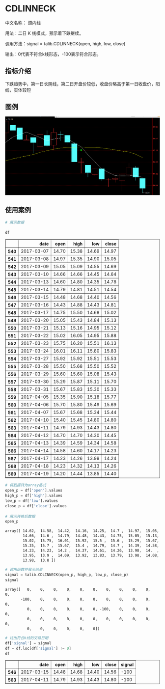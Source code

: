
# CDLINNECK

中文名称： 颈内线

用法：二日 K 线模式，预示着下跌继续。

调用方法：signal = talib.CDLINNECK(open, high, low, close)

输出：0代表不符合k线形态，-100表示符合形态。

## 指标介绍
下跌趋势中，第一日长阴线，第二日开盘价较低，收盘价略高于第一日收盘价，阳线，实体较短

## 图例
![](/assets/CDLINNECK.png)

## 使用案例




```python
# 展示数据

df
```




<div>
<table border="1" class="dataframe">
  <thead>
    <tr style="text-align: right;">
      <th></th>
      <th>date</th>
      <th>open</th>
      <th>high</th>
      <th>low</th>
      <th>close</th>
    </tr>
  </thead>
  <tbody>
    <tr>
      <th>540</th>
      <td>2017-03-07</td>
      <td>14.70</td>
      <td>15.38</td>
      <td>14.69</td>
      <td>14.97</td>
    </tr>
    <tr>
      <th>541</th>
      <td>2017-03-08</td>
      <td>14.97</td>
      <td>15.35</td>
      <td>14.90</td>
      <td>15.05</td>
    </tr>
    <tr>
      <th>542</th>
      <td>2017-03-09</td>
      <td>15.05</td>
      <td>15.09</td>
      <td>14.55</td>
      <td>14.69</td>
    </tr>
    <tr>
      <th>543</th>
      <td>2017-03-10</td>
      <td>14.66</td>
      <td>14.66</td>
      <td>14.45</td>
      <td>14.64</td>
    </tr>
    <tr>
      <th>544</th>
      <td>2017-03-13</td>
      <td>14.60</td>
      <td>14.80</td>
      <td>14.35</td>
      <td>14.78</td>
    </tr>
    <tr>
      <th>545</th>
      <td>2017-03-14</td>
      <td>14.79</td>
      <td>14.81</td>
      <td>14.51</td>
      <td>14.54</td>
    </tr>
    <tr>
      <th>546</th>
      <td>2017-03-15</td>
      <td>14.48</td>
      <td>14.68</td>
      <td>14.40</td>
      <td>14.56</td>
    </tr>
    <tr>
      <th>547</th>
      <td>2017-03-16</td>
      <td>14.43</td>
      <td>14.88</td>
      <td>14.43</td>
      <td>14.81</td>
    </tr>
    <tr>
      <th>548</th>
      <td>2017-03-17</td>
      <td>14.75</td>
      <td>15.50</td>
      <td>14.68</td>
      <td>15.02</td>
    </tr>
    <tr>
      <th>549</th>
      <td>2017-03-20</td>
      <td>15.05</td>
      <td>15.43</td>
      <td>14.84</td>
      <td>15.13</td>
    </tr>
    <tr>
      <th>550</th>
      <td>2017-03-21</td>
      <td>15.13</td>
      <td>15.16</td>
      <td>14.95</td>
      <td>15.12</td>
    </tr>
    <tr>
      <th>551</th>
      <td>2017-03-22</td>
      <td>15.02</td>
      <td>16.05</td>
      <td>14.95</td>
      <td>15.88</td>
    </tr>
    <tr>
      <th>552</th>
      <td>2017-03-23</td>
      <td>15.75</td>
      <td>16.20</td>
      <td>15.51</td>
      <td>16.13</td>
    </tr>
    <tr>
      <th>553</th>
      <td>2017-03-24</td>
      <td>16.01</td>
      <td>16.11</td>
      <td>15.80</td>
      <td>15.83</td>
    </tr>
    <tr>
      <th>554</th>
      <td>2017-03-27</td>
      <td>15.92</td>
      <td>15.92</td>
      <td>15.51</td>
      <td>15.53</td>
    </tr>
    <tr>
      <th>555</th>
      <td>2017-03-28</td>
      <td>15.50</td>
      <td>15.68</td>
      <td>15.50</td>
      <td>15.52</td>
    </tr>
    <tr>
      <th>556</th>
      <td>2017-03-29</td>
      <td>15.60</td>
      <td>15.60</td>
      <td>15.08</td>
      <td>15.43</td>
    </tr>
    <tr>
      <th>557</th>
      <td>2017-03-30</td>
      <td>15.29</td>
      <td>15.87</td>
      <td>15.11</td>
      <td>15.70</td>
    </tr>
    <tr>
      <th>558</th>
      <td>2017-03-31</td>
      <td>15.67</td>
      <td>15.83</td>
      <td>15.30</td>
      <td>15.33</td>
    </tr>
    <tr>
      <th>559</th>
      <td>2017-04-05</td>
      <td>15.35</td>
      <td>15.90</td>
      <td>15.18</td>
      <td>15.77</td>
    </tr>
    <tr>
      <th>560</th>
      <td>2017-04-06</td>
      <td>15.70</td>
      <td>15.80</td>
      <td>15.49</td>
      <td>15.69</td>
    </tr>
    <tr>
      <th>561</th>
      <td>2017-04-07</td>
      <td>15.67</td>
      <td>15.68</td>
      <td>15.34</td>
      <td>15.44</td>
    </tr>
    <tr>
      <th>562</th>
      <td>2017-04-10</td>
      <td>15.40</td>
      <td>15.45</td>
      <td>14.80</td>
      <td>14.80</td>
    </tr>
    <tr>
      <th>563</th>
      <td>2017-04-11</td>
      <td>14.79</td>
      <td>14.93</td>
      <td>14.43</td>
      <td>14.80</td>
    </tr>
    <tr>
      <th>564</th>
      <td>2017-04-12</td>
      <td>14.70</td>
      <td>14.70</td>
      <td>14.30</td>
      <td>14.45</td>
    </tr>
    <tr>
      <th>565</th>
      <td>2017-04-13</td>
      <td>14.39</td>
      <td>14.59</td>
      <td>14.34</td>
      <td>14.58</td>
    </tr>
    <tr>
      <th>566</th>
      <td>2017-04-14</td>
      <td>14.58</td>
      <td>14.60</td>
      <td>14.17</td>
      <td>14.23</td>
    </tr>
    <tr>
      <th>567</th>
      <td>2017-04-17</td>
      <td>14.23</td>
      <td>14.26</td>
      <td>13.99</td>
      <td>14.24</td>
    </tr>
    <tr>
      <th>568</th>
      <td>2017-04-18</td>
      <td>14.23</td>
      <td>14.32</td>
      <td>14.13</td>
      <td>14.26</td>
    </tr>
    <tr>
      <th>569</th>
      <td>2017-04-19</td>
      <td>14.20</td>
      <td>14.44</td>
      <td>13.85</td>
      <td>14.40</td>
    </tr>
  </tbody>
</table>
</div>




```python
# 将数据转为array格式
open_p = df['open'].values
high_p = df['high'].values
low_p = df['low'].values
close_p = df['close'].values

# 展示转换后数据
open_p
```




    array([ 14.62,  14.58,  14.42,  14.16,  14.25,  14.7 ,  14.97,  15.05,
            14.66,  14.6 ,  14.79,  14.48,  14.43,  14.75,  15.05,  15.13,
            15.02,  15.75,  16.01,  15.92,  15.5 ,  15.6 ,  15.29,  15.67,
            15.35,  15.7 ,  15.67,  15.4 ,  14.79,  14.7 ,  14.39,  14.58,
            14.23,  14.23,  14.2 ,  14.37,  14.61,  14.26,  13.98,  14.  ,
            13.95,  13.9 ,  14.09,  13.92,  13.83,  13.79,  13.98,  14.08,
            13.98,  13.8 ])




```python
# 调用函数并展示结果
signal = talib.CDLINNECK(open_p, high_p, low_p, close_p)
signal
```




    array([   0,    0,    0,    0,    0,    0,    0,    0,    0,    0,    0,
           -100,    0,    0,    0,    0,    0,    0,    0,    0,    0,    0,
              0,    0,    0,    0,    0,    0, -100,    0,    0,    0,    0,
              0,    0,    0,    0,    0,    0,    0,    0,    0,    0,    0,
              0,    0,    0,    0,    0,    0])




```python
# 找出符合k线的交易日期
df['signal'] = signal
df = df.loc[df['signal'] != 0]
df
```




<div>
<table border="1" class="dataframe">
  <thead>
    <tr style="text-align: right;">
      <th></th>
      <th>date</th>
      <th>open</th>
      <th>high</th>
      <th>low</th>
      <th>close</th>
      <th>signal</th>
    </tr>
  </thead>
  <tbody>
    <tr>
      <th>546</th>
      <td>2017-03-15</td>
      <td>14.48</td>
      <td>14.68</td>
      <td>14.40</td>
      <td>14.56</td>
      <td>-100</td>
    </tr>
    <tr>
      <th>563</th>
      <td>2017-04-11</td>
      <td>14.79</td>
      <td>14.93</td>
      <td>14.43</td>
      <td>14.80</td>
      <td>-100</td>
    </tr>
  </tbody>
</table>
</div>


